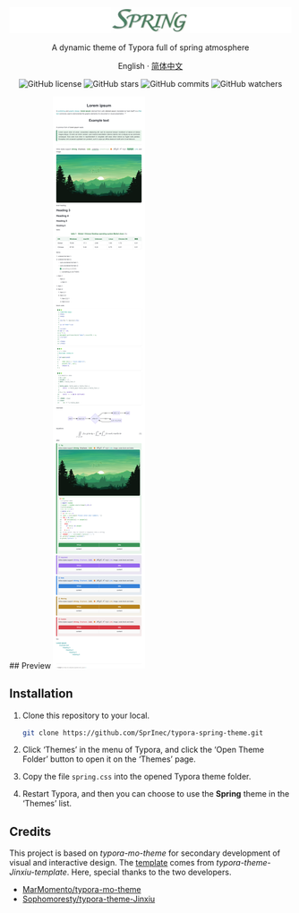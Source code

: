 <img src=".assets/logo-spring.png" alt="logo-spring" />

<p align="center">
    A dynamic theme of Typora full of spring atmosphere
</p>

<p align="center">
    <a>English</a>
    ·
    <a href="./README_cn.md">简体中文</a>
</p>
<p align="center">
  <a>
    <img src="https://img.shields.io/github/license/SprInec/typora-spring-theme" alt="GitHub license">
  </a>
  <a>
    <img src="https://badgen.net/github/stars/SprInec/typora-spring-theme?color=green&icon=github" alt="GitHub stars">
  </a>
  <a>
    <img src="https://badgen.net/github/commits/SprInec/typora-spring-theme?icon=github" alt="GitHub commits">
  </a>
  <a>
    <img src="https://badgen.net/github/watchers/SprInec/typora-spring-theme?color=purple&icon=github" alt="GitHub watchers">
  </a>
</p>
## Preview

<img src=".assets/sample.png" alt="sample"  />

## Installation

1. Clone this repository to your local.

    ```bash
    git clone https://github.com/SprInec/typora-spring-theme.git
    ```

2. Click ‘Themes’ in the menu of Typora, and click the ‘Open Theme Folder’ button to open it on the ‘Themes’ page.

3. Copy the file `spring.css` into the opened Typora theme folder.

4. Restart Typora, and then you can choose to use the **Spring** theme in the ‘Themes’ list.

## Credits

This project is based on *typora-mo-theme* for secondary development of visual and interactive design. The [template](template/) comes from *typora-theme-Jinxiu-template*. Here, special thanks to the two developers.

- [MarMomento/typora-mo-theme](MarMomento/typora-mo-theme)
- [Sophomoresty/typora-theme-Jinxiu](Sophomoresty/typora-theme-Jinxiu)

